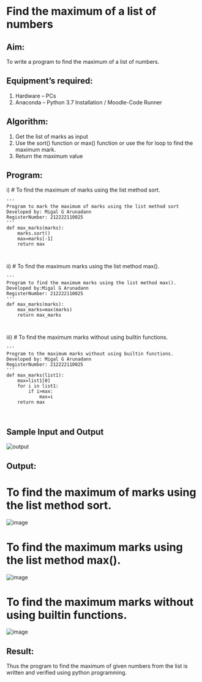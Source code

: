 # Find the maximum of a list of numbers
## Aim:
To write a program to find the maximum of a list of numbers.
## Equipment’s required:
1.	Hardware – PCs
2.	Anaconda – Python 3.7 Installation / Moodle-Code Runner
## Algorithm:
1.	Get the list of marks as input
2.	Use the sort() function or max() function or use the for loop to find the maximum mark.
3.	Return the maximum value
## Program:

i)	# To find the maximum of marks using the list method sort.
```
''' 
Program to mark the maximum of marks using the list method sort
Developed by: Migal G Arunadann
RegisterNumber: 212222110025
'''
def max_marks(marks):
    marks.sort()
    max=marks[-1]
    return max



```

ii)	# To find the maximum marks using the list method max().
```
''' 
Program to find the maximum marks using the list method max().
Developed by:Migal G Arunadann
RegisterNumber: 212222110025
'''
def max_marks(marks):
    max_marks=max(marks)
    return max_marks



```

iii) # To find the maximum marks without using builtin functions.
```
''' 
Program to the maximum marks without using builtin functions.
Developed by: Migal G Arunadann
RegisterNumber: 212222110025
'''
def max_marks(list1):
    max=list1[0]
    for i in list1:
        if i>max:
            max=i
    return max



```
## Sample Input and Output
![output](./img/max_marks1.jpg) 

## Output:
# To find the maximum of marks using the list method sort.
![image](https://github.com/Sudharsanram/FindMaximum/assets/119393980/d196430b-3124-4f49-afb4-ecb590ad0134)

# To find the maximum marks using the list method max().
![image](https://github.com/Sudharsanram/FindMaximum/assets/119393980/7883555c-520f-4a8c-b000-3fa85cfc8e61)

# To find the maximum marks without using builtin functions.
![image](https://github.com/Sudharsanram/FindMaximum/assets/119393980/f8a1526a-a5d9-451d-90ad-2b7cf23bb98f)


## Result:
Thus the program to find the maximum of given numbers from the list is written and verified using python programming.
